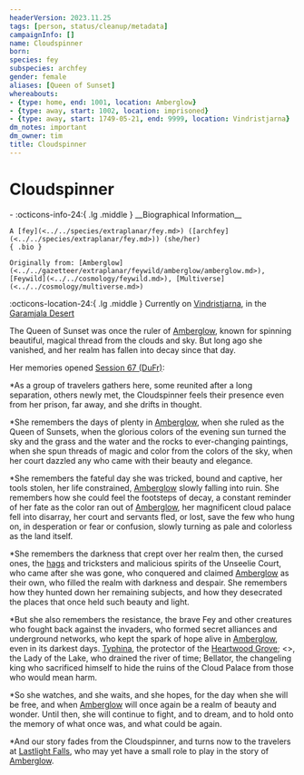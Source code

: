 ```yaml
---
headerVersion: 2023.11.25
tags: [person, status/cleanup/metadata]
campaignInfo: []
name: Cloudspinner
born:
species: fey
subspecies: archfey
gender: female
aliases: [Queen of Sunset]
whereabouts:
- {type: home, end: 1001, location: Amberglow}
- {type: away, start: 1002, location: imprisoned}
- {type: away, start: 1749-05-21, end: 9999, location: Vindristjarna}
dm_notes: important
dm_owner: tim
title: Cloudspinner
---
```

# Cloudspinner
<div class="grid cards ext-narrow-margin ext-one-column" markdown>
- :octicons-info-24:{ .lg .middle } __Biographical Information__

    A [fey](<../../species/extraplanar/fey.md>) ([archfey](<../../species/extraplanar/fey.md>)) (she/her)  
    { .bio }

    Originally from: [Amberglow](<../../gazetteer/extraplanar/feywild/amberglow/amberglow.md>), [Feywild](<../../cosmology/feywild.md>), [Multiverse](<../../cosmology/multiverse.md>)
</div>

:octicons-location-24:{ .lg .middle } Currently on [Vindristjarna](<../../things/ships/vindristjarna.md>), in the [Garamjala Desert](<../../gazetteer/drankorian-hinterland/garamjala-plateau/garamjala-desert.md>)




The Queen of Sunset was once the ruler of [Amberglow](<../../gazetteer/extraplanar/feywild/amberglow/amberglow.md>), known for spinning beautiful, magical thread from the clouds and sky. But long ago she vanished, and her realm has fallen into decay since that day.  



Her memories opened [Session 67 (DuFr)](<../../campaigns/dunmari-frontier/session-notes/session-67-dufr.md>):

*As a group of travelers gathers here, some reunited after a long separation, others newly met, the Cloudspinner feels their presence even from her prison, far away, and she drifts in thought.

*She remembers the days of plenty in [Amberglow](<../../gazetteer/extraplanar/feywild/amberglow/amberglow.md>), when she ruled as the Queen of Sunsets, when the glorious colors of the evening sun turned the sky and the grass and the water and the rocks to ever-changing paintings, when she spun threads of magic and color from the colors of the sky, when her court dazzled any who came with their beauty and elegance.

*She remembers the fateful day she was tricked, bound and captive, her tools stolen, her life constrained, [Amberglow](<../../gazetteer/extraplanar/feywild/amberglow/amberglow.md>) slowly falling into ruin. She remembers how she could feel the footsteps of decay, a constant reminder of her fate as the color ran out of [Amberglow](<../../gazetteer/extraplanar/feywild/amberglow/amberglow.md>), her magnificent cloud palace fell into disarray, her court and servants fled, or lost, save the few who hung on, in desperation or fear or confusion, slowly turning as pale and colorless as the land itself.

*She remembers the darkness that crept over her realm then, the cursed ones, the [hags](<../../primary-sources/story-about-hags.md>) and tricksters and malicious spirits of the Unseelie Court, who came after she was gone, who conquered and claimed [Amberglow](<../../gazetteer/extraplanar/feywild/amberglow/amberglow.md>) as their own, who filled the realm with darkness and despair. She remembers how they hunted down her remaining subjects, and how they desecrated the places that once held such beauty and light.

*But she also remembers the resistance, the brave Fey and other creatures who fought back against the invaders, who formed secret alliances and underground networks, who kept the spark of hope alive in [Amberglow](<../../gazetteer/extraplanar/feywild/amberglow/amberglow.md>), even in its darkest days. [Typhina](<../fey/typhina.md>), the protector of the [Heartwood Grove](<../../gazetteer/extraplanar/feywild/amberglow/heartwood-grove.md>); <>, the Lady of the Lake, who drained the river of time; Bellator, the changeling king who sacrificed himself to hide the ruins of the Cloud Palace from those who would mean harm.

*So she watches, and she waits, and she hopes, for the day when she will be free, and when [Amberglow](<../../gazetteer/extraplanar/feywild/amberglow/amberglow.md>) will once again be a realm of beauty and wonder. Until then, she will continue to fight, and to dream, and to hold onto the memory of what once was, and what could be again.

*And our story fades from the Cloudspinner, and turns now to the travelers at [Lastlight Falls](<../../gazetteer/extraplanar/feywild/amberglow/lastlight-falls.md>), who may yet have a small role to play in the story of [Amberglow](<../../gazetteer/extraplanar/feywild/amberglow/amberglow.md>).


